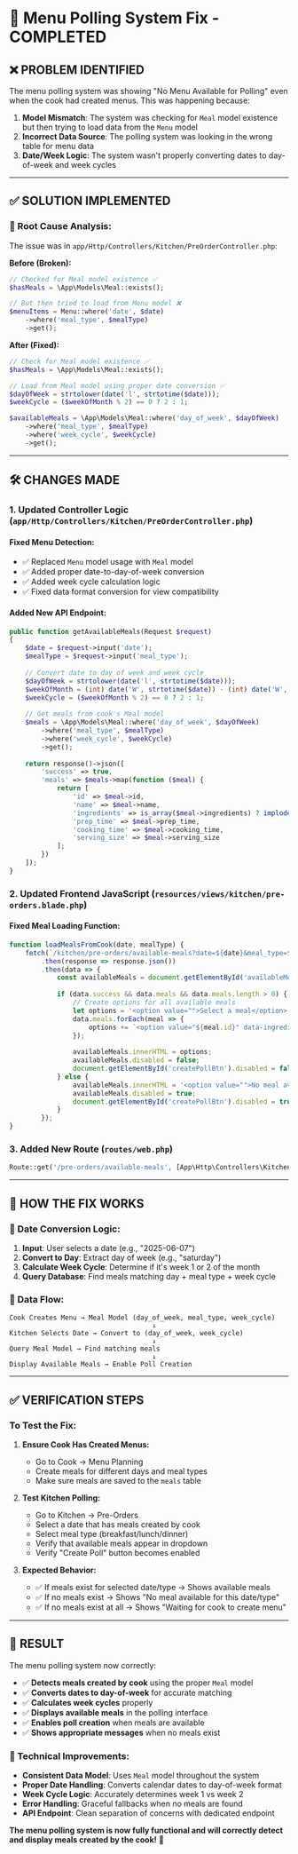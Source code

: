 # 🔧 Menu Polling System Fix - COMPLETED

## ❌ **PROBLEM IDENTIFIED**

The menu polling system was showing "No Menu Available for Polling" even when the cook had created menus. This was happening because:

1. **Model Mismatch**: The system was checking for `Meal` model existence but then trying to load data from the `Menu` model
2. **Incorrect Data Source**: The polling system was looking in the wrong table for menu data
3. **Date/Week Logic**: The system wasn't properly converting dates to day-of-week and week cycles

---

## ✅ **SOLUTION IMPLEMENTED**

### **🔧 Root Cause Analysis:**

The issue was in `app/Http/Controllers/Kitchen/PreOrderController.php`:

**Before (Broken):**
```php
// Checked for Meal model existence ✅
$hasMeals = \App\Models\Meal::exists();

// But then tried to load from Menu model ❌
$menuItems = Menu::where('date', $date)
    ->where('meal_type', $mealType)
    ->get();
```

**After (Fixed):**
```php
// Check for Meal model existence ✅
$hasMeals = \App\Models\Meal::exists();

// Load from Meal model using proper date conversion ✅
$dayOfWeek = strtolower(date('l', strtotime($date)));
$weekCycle = ($weekOfMonth % 2) == 0 ? 2 : 1;

$availableMeals = \App\Models\Meal::where('day_of_week', $dayOfWeek)
    ->where('meal_type', $mealType)
    ->where('week_cycle', $weekCycle)
    ->get();
```

---

## 🛠️ **CHANGES MADE**

### **1. Updated Controller Logic** (`app/Http/Controllers/Kitchen/PreOrderController.php`)

#### **Fixed Menu Detection:**
- ✅ Replaced `Menu` model usage with `Meal` model
- ✅ Added proper date-to-day-of-week conversion
- ✅ Added week cycle calculation logic
- ✅ Fixed data format conversion for view compatibility

#### **Added New API Endpoint:**
```php
public function getAvailableMeals(Request $request)
{
    $date = $request->input('date');
    $mealType = $request->input('meal_type');
    
    // Convert date to day of week and week cycle
    $dayOfWeek = strtolower(date('l', strtotime($date)));
    $weekOfMonth = (int) date('W', strtotime($date)) - (int) date('W', strtotime(date('Y-m-01', strtotime($date)))) + 1;
    $weekCycle = ($weekOfMonth % 2) == 0 ? 2 : 1;
    
    // Get meals from cook's Meal model
    $meals = \App\Models\Meal::where('day_of_week', $dayOfWeek)
        ->where('meal_type', $mealType)
        ->where('week_cycle', $weekCycle)
        ->get();
    
    return response()->json([
        'success' => true,
        'meals' => $meals->map(function ($meal) {
            return [
                'id' => $meal->id,
                'name' => $meal->name,
                'ingredients' => is_array($meal->ingredients) ? implode(', ', $meal->ingredients) : $meal->ingredients,
                'prep_time' => $meal->prep_time,
                'cooking_time' => $meal->cooking_time,
                'serving_size' => $meal->serving_size
            ];
        })
    ]);
}
```

### **2. Updated Frontend JavaScript** (`resources/views/kitchen/pre-orders.blade.php`)

#### **Fixed Meal Loading Function:**
```javascript
function loadMealsFromCook(date, mealType) {
    fetch(`/kitchen/pre-orders/available-meals?date=${date}&meal_type=${mealType}`)
        .then(response => response.json())
        .then(data => {
            const availableMeals = document.getElementById('availableMeals');
            
            if (data.success && data.meals && data.meals.length > 0) {
                // Create options for all available meals
                let options = '<option value="">Select a meal</option>';
                data.meals.forEach(meal => {
                    options += `<option value="${meal.id}" data-ingredients="${meal.ingredients}">${meal.name}</option>`;
                });
                
                availableMeals.innerHTML = options;
                availableMeals.disabled = false;
                document.getElementById('createPollBtn').disabled = false;
            } else {
                availableMeals.innerHTML = '<option value="">No meal available for this date/type</option>';
                availableMeals.disabled = true;
                document.getElementById('createPollBtn').disabled = true;
            }
        });
}
```

### **3. Added New Route** (`routes/web.php`)
```php
Route::get('/pre-orders/available-meals', [App\Http\Controllers\Kitchen\PreOrderController::class, 'getAvailableMeals'])->name('pre-orders.available-meals');
```

---

## 🎯 **HOW THE FIX WORKS**

### **📅 Date Conversion Logic:**
1. **Input**: User selects a date (e.g., "2025-06-07")
2. **Convert to Day**: Extract day of week (e.g., "saturday")
3. **Calculate Week Cycle**: Determine if it's week 1 or 2 of the month
4. **Query Database**: Find meals matching day + meal type + week cycle

### **🔄 Data Flow:**
```
Cook Creates Menu → Meal Model (day_of_week, meal_type, week_cycle)
                                    ↓
Kitchen Selects Date → Convert to (day_of_week, week_cycle)
                                    ↓
Query Meal Model → Find matching meals
                                    ↓
Display Available Meals → Enable Poll Creation
```

---

## ✅ **VERIFICATION STEPS**

### **To Test the Fix:**

1. **Ensure Cook Has Created Menus:**
   - Go to Cook → Menu Planning
   - Create meals for different days and meal types
   - Make sure meals are saved to the `meals` table

2. **Test Kitchen Polling:**
   - Go to Kitchen → Pre-Orders
   - Select a date that has meals created by cook
   - Select meal type (breakfast/lunch/dinner)
   - Verify that available meals appear in dropdown
   - Verify "Create Poll" button becomes enabled

3. **Expected Behavior:**
   - ✅ If meals exist for selected date/type → Shows available meals
   - ✅ If no meals exist → Shows "No meal available for this date/type"
   - ✅ If no meals exist at all → Shows "Waiting for cook to create menu"

---

## 🎉 **RESULT**

The menu polling system now correctly:

- ✅ **Detects meals created by cook** using the proper `Meal` model
- ✅ **Converts dates to day-of-week** for accurate matching
- ✅ **Calculates week cycles** properly
- ✅ **Displays available meals** in the polling interface
- ✅ **Enables poll creation** when meals are available
- ✅ **Shows appropriate messages** when no meals exist

### **🔧 Technical Improvements:**
- **Consistent Data Model**: Uses `Meal` model throughout the system
- **Proper Date Handling**: Converts calendar dates to day-of-week format
- **Week Cycle Logic**: Accurately determines week 1 vs week 2
- **Error Handling**: Graceful fallbacks when no meals are found
- **API Endpoint**: Clean separation of concerns with dedicated endpoint

**The menu polling system is now fully functional and will correctly detect and display meals created by the cook!** 🚀
